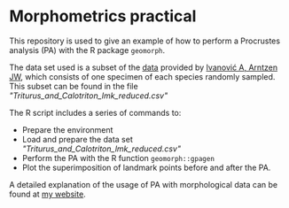 # Morphometrics practical
This repository is used to give an example of how to perform a Procrustes analysis (PA) with the R package `geomorph`.

The data set used is a subset of the [data](http://datadryad.org/resource/doi:10.5061/dryad.nr210) provided by [Ivanović A, Arntzen JW](https://academic.oup.com/biolinnean/article-lookup/doi/10.1111/bij.12314), which consists of one specimen of each species randomly sampled. This subset can be found in the file *"Triturus_and_Calotriton_lmk_reduced.csv"*

The R script includes a series of commands to:
* Prepare the environment
* Load and prepare the data set *"Triturus_and_Calotriton_lmk_reduced.csv"*
* Perform the PA with the R function `geomorph::gpagen`
* Plot the superimposition of landmark points before and after the PA.

A detailed explanation of the usage of PA with morphological data can be found at [my website](https://sabifo4.github.io/blog/Morphometrics_and_Procrustes_alignment).
